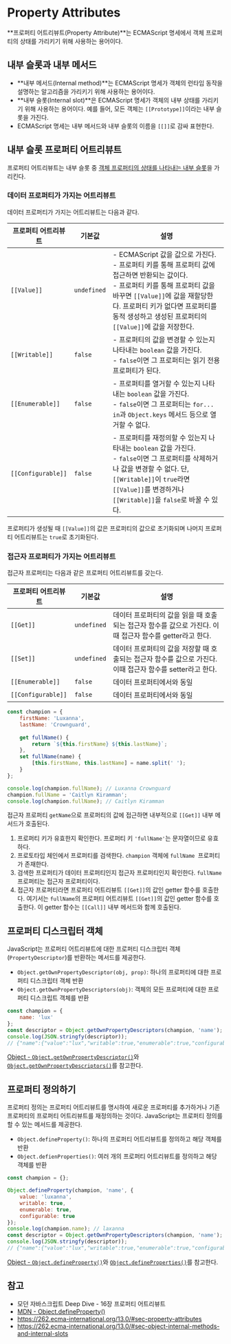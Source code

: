 # Property Attributes

**프로퍼티 어트리뷰트(Property Attribute)**는 ECMAScript 명세에서 객체 프로퍼티의 상태를 가리키기 위해 사용하는 용어이다.

## 내부 슬롯과 내부 메서드

- **내부 메서드(Internal method)**는 ECMAScript 명세가 객체의 런타임 동작을 설명하는 알고리즘을 가리키기 위해 사용하는 용어이다.
- **내부 슬롯(Internal slot)**은 ECMAScript 명세가 객체의 내부 상태를 가리키기 위해 사용하는 용어이다. 예를 들어, 모든 객체는 `[[Prototype]]`이라는 내부 슬롯을 가진다.
- ECMAScript 명세는 내부 메서드와 내부 슬롯의 이름을 `[[]]`로 감싸 표현한다.

## 내부 슬롯 프로퍼티 어트리뷰트

프로퍼티 어트리뷰트는 내부 슬롯 중 <u>객체 프로퍼티의 상태를 나타내는 내부 슬롯</u>을 가리킨다.

### 데이터 프로퍼티가 가지는 어트리뷰트

데이터 프로퍼티가 가지는 어트리뷰트는 다음과 같다.

| 프로퍼티 어트리뷰트 | 기본값      | 설명                                                         |
| ------------------- | ----------- | ------------------------------------------------------------ |
| `[[Value]]`         | `undefined` | - ECMAScript 값을 값으로 가진다.<br />- 프로퍼티 키를 통해 프로퍼티 값에 접근하면 반환되는 값이다.<br />- 프로퍼티 키를 통해 프로퍼티 값을 바꾸면 `[[Value]]`에 값을 재할당한다. 프로퍼티 키가 없다면 프로퍼티를 동적 생성하고 생성된 프로퍼티의 `[[Value]]`에 값을 저장한다. |
| `[[Writable]]`      | `false`     | - 프로퍼티의 값을 변경할 수 있는지 나타내는 `boolean` 값을 가진다.<br />- `false`이면 그 프로퍼티는 읽기 전용 프로퍼티가 된다. |
| `[[Enumerable]]`    | `false`     | - 프로퍼티를 열거할 수 있는지 나타내는 `boolean` 값을 가진다.<br />- `false`이면 그 프로퍼티는 `for... in`과 `Object.keys` 메서드 등으로 열거할 수 없다. |
| `[[Configurable]]`  | `false`     | - 프로퍼티를 재정의할 수 있는지 나타내는 `boolean` 값을 가진다.<br />- `false`이면 그 프로퍼티를 삭제하거나 값을 변경할 수 없다. 단, `[[Writable]]`이 `true`라면 `[[Value]]`를 변경하거나 `[[Writable]]`을 `false`로 바꿀 수 있다. |

프로퍼티가 생성될 때 `[[Value]]`의 값은 프로퍼티의 값으로 초기화되며 나머지 프로퍼티 어트리뷰트는 `true`로 초기화된다.

### 접근자 프로퍼티가 가지는 어트리뷰트

접근자 프로퍼티는 다음과 같은 프로퍼티 어트리뷰트를 갖는다.

| 프로퍼티 어트리뷰트 | 기본값      | 설명                                                         |
| ------------------- | ----------- | ------------------------------------------------------------ |
| `[[Get]]`           | `undefined` | 데이터 프로퍼티의 값을 읽을 때 호출되는 접근자 함수를 값으로 가진다. 이때 접근자 함수를 getter라고 한다. |
| `[[Set]]`           | `undefined` | 데이터 프로퍼티의 값을 저장할 때 호출되는 접근자 함수를 값으로 가진다. 이때 접근자 함수를 setter라고 한다. |
| `[[Enumerable]]`    | `false`     | 데이터 프로퍼티에서와 동일                                   |
| `[[Configurable]]`  | `false`     | 데이터 프로퍼티에서와 동일                                   |



```js
const champion = {
    firstName: 'Luxanna',
    lastName: 'Crownguard',
    
    get fullName() {
        return `${this.firstName} ${this.lastName}`;
    },
    set fullName(name) {
        [this.firstName, this.lastName] = name.split(' ');
    }
};

console.log(champion.fullName);	// Luxanna Crownguard
champion.fullName = 'Caitlyn Kiramman';
console.log(champion.fullName);	// Caitlyn Kiramman
```

접근자 프로퍼티 `getName`으로 프로퍼티의 값에 접근하면 내부적으로 `[[Get]]` 내부 메서드가 호출된다.

1. 프로퍼티 키가 유효한지 확인한다. 프로퍼티 키 `'fullName'`는 문자열이므로 유효하다.
2. 프로토타입 체인에서 프로퍼티를 검색한다. `champion` 객체에 `fullName `프로퍼티가 존재한다.
3. 검색한 프로퍼티가 데이터 프로퍼티인지 접근자 프로퍼티인지 확인한다. `fullName` 프로퍼티는 접근자 프로퍼티이다.
4. 접근자 프로퍼티라면 프로퍼티 어트리뷰트 `[[Get]]`의 값인 getter 함수를 호출한다. 여기서는 `fullName`의 프로퍼티 어트리뷰트 `[[Get]]`의 값인 getter 함수를 호출한다. 이 getter 함수는 `[[Call]]` 내부 메서드와 함께 호출된다.

## 프로퍼티 디스크립터 객체

JavaScript는 프로퍼티 어트리뷰트에 대한 프로퍼티 디스크립터 객체(`PropertyDescriptor`)를 반환하는 메서드를 제공한다.

- `Object.getOwnPropertyDescriptor(obj, prop)`: 하나의 프로퍼티에 대한 프로퍼티 디스크립터 객체 반환
- `Object.getOwnPropertyDescriptors(obj)`: 객체의 모든 프로퍼티에 대한 프로퍼티 디스크립트 객체를 반환

```js
const champion = {
    name: 'lux'
};
const descriptor = Object.getOwnPropertyDescriptors(champion, 'name');
console.log(JSON.stringfy(descriptor));
// {"name":{"value":"lux","writable":true,"enumerable":true,"configurable":true}}
```

[Object - `Object.getOwnPropertyDescriptor()`](https://github.com/leegwae/study-javascript/blob/main/Object.md#objectgetownpropertydescriptor)와 [`Object.getOwnPropertyDescriptors()`](https://github.com/leegwae/study-javascript/blob/main/Object.md#objectgetownpropertydescriptors)를 참고한다.


## 프로퍼티 정의하기

프로퍼티 정의는 프로퍼티 어트리뷰트를 명시하여 새로운 프로퍼티를 추가하거나 기존 프로퍼티의 프로퍼티 어트리뷰트를 재정의하는 것이다. JavaScript는 프로퍼티 정의를 할 수 있는 메서드를 제공한다.

- `Object.defineProperty()`: 하나의 프로퍼티 어트리뷰트를 정의하고 해당 객체를 반환
- `Object.defienProperties()`: 여러 개의 프로퍼티 어트리뷰트를 정의하고 해당 객체를 반환

```js
const champion = {};

Object.defineProperty(champion, 'name', {
    value: 'luxanna',
    writable: true,
    enumerable: true,
    configurable: true
});
console.log(champion.name);	// laxanna
const descriptor = Object.getOwnPropertyDescriptors(champion, 'name');
console.log(JSON.stringfy(descriptor));
// {"name":{"value":"lux","writable":true,"enumerable":true,"configurable":true}}
```

[Object - `Object.defineProperty()`](https://github.com/leegwae/study-javascript/blob/main/Object.md#objectdefineProperty)와 [`Object.defineProperties()`](https://github.com/leegwae/study-javascript/blob/main/Object.md#objectdefineproperties)를 참고한다.

## 참고

- 모던 자바스크립트 Deep Dive - 16장 프로퍼티 어트리뷰트
- [MDN - Object.defineProperty()](https://developer.mozilla.org/en-US/docs/Web/JavaScript/Reference/Global_Objects/Object/defineProperty)
- https://262.ecma-international.org/13.0/#sec-property-attributes
- https://262.ecma-international.org/13.0/#sec-object-internal-methods-and-internal-slots


